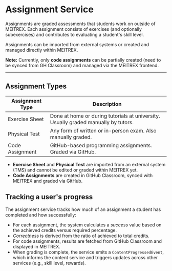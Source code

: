 # Assignment Service

Assignments are graded assessments that students work on outside of MEITREX. Each assignment consists of exercises (and optionally subexercises) and contributes to evaluating a student's skill level.

Assignments can be imported from external systems or created and managed directly within MEITREX.

**Note:** Currently, only **code assignments** can be partially created (need to be synced from GH Classroom) and managed via the MEITREX frontend.

---

## Assignment Types

| Assignment Type  | Description                                                                        |
|------------------|------------------------------------------------------------------------------------|
| Exercise Sheet   | Done at home or during tutorials at university. Usually graded manually by tutors. |
| Physical Test    | Any form of written or in-person exam. Also manually graded.                       |
| Code Assignment  | GitHub-based programming assignments. Graded via GitHub.                           |

- **Exercise Sheet** and **Physical Test** are imported from an external system (TMS) and cannot be edited or graded within MEITREX yet.
- **Code Assignments** are created in GitHub Classroom, synced with MEITREX and graded via GitHub.

## Tracking a user's progress

The assignment service tracks how much of an assignment a student has completed and how successfully:

- For each assignment, the system calculates a *success* value based on the achieved credits versus required percentage.
- *Correctness* is derived from the ratio of achieved to total credits.
- For code assignments, results are fetched from GitHub Classroom and displayed in MEITREX.
- When grading is complete, the service emits a `ContentProgressedEvent`, which informs the content service and triggers updates across other services (e.g., skill level, rewards).
